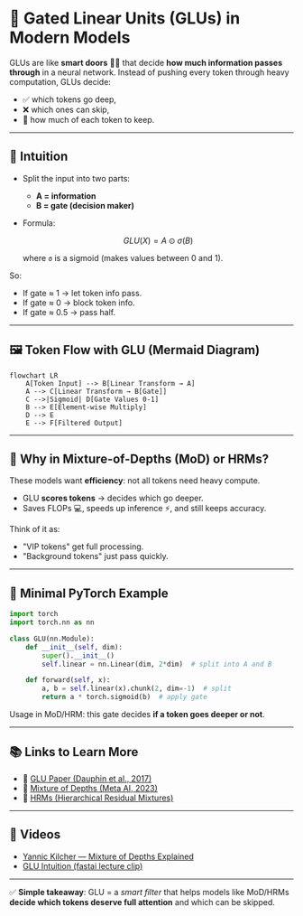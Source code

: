# 🚪 Gated Linear Units (GLUs) in Modern Models

GLUs are like **smart doors** 🛑🚪 that decide **how much information passes through** in a neural network.
Instead of pushing every token through heavy computation, GLUs decide:

* ✅ which tokens go deep,
* ❌ which ones can skip,
* 🔄 how much of each token to keep.

---

## 🔑 Intuition

* Split the input into two parts:

  * **A = information**
  * **B = gate (decision maker)**
* Formula:

  $$
  GLU(X) = A \odot \sigma(B)
  $$

  where `σ` is a sigmoid (makes values between 0 and 1).

So:

* If gate ≈ 1 → let token info pass.
* If gate ≈ 0 → block token info.
* If gate ≈ 0.5 → pass half.

---

## 🖼️ Token Flow with GLU (Mermaid Diagram)

```mermaid
flowchart LR
    A[Token Input] --> B[Linear Transform → A]
    A --> C[Linear Transform → B[Gate]]
    C -->|Sigmoid| D[Gate Values 0-1]
    B --> E[Element-wise Multiply]
    D --> E
    E --> F[Filtered Output]
```

---

## 🧩 Why in Mixture-of-Depths (MoD) or HRMs?

These models want **efficiency**: not all tokens need heavy compute.

* GLU **scores tokens** → decides which go deeper.
* Saves FLOPs 💻, speeds up inference ⚡, and still keeps accuracy.

Think of it as:

* "VIP tokens" get full processing.
* "Background tokens" just pass quickly.

---

## 🐍 Minimal PyTorch Example

```python
import torch
import torch.nn as nn

class GLU(nn.Module):
    def __init__(self, dim):
        super().__init__()
        self.linear = nn.Linear(dim, 2*dim)  # split into A and B

    def forward(self, x):
        a, b = self.linear(x).chunk(2, dim=-1)  # split
        return a * torch.sigmoid(b)  # apply gate
```

Usage in MoD/HRM: this gate decides **if a token goes deeper or not**.

---

## 📚 Links to Learn More

* 🔗 [GLU Paper (Dauphin et al., 2017)](https://arxiv.org/abs/1612.08083)
* 🔗 [Mixture of Depths (Meta AI, 2023)](https://arxiv.org/abs/2308.14711)
* 🔗 [HRMs (Hierarchical Residual Mixtures)](https://arxiv.org/abs/2404.02258)

---

## 🎥 Videos

* [Yannic Kilcher — Mixture of Depths Explained](https://www.youtube.com/watch?v=HlXB8YqF6tM)
* [GLU Intuition (fastai lecture clip)](https://www.youtube.com/watch?v=V_xro1bcAuA)

---

✅ **Simple takeaway**:
GLU = a *smart filter* that helps models like MoD/HRMs **decide which tokens deserve full attention** and which can be skipped.

